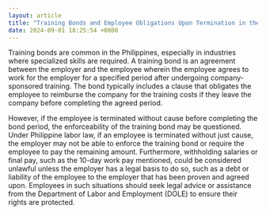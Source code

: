 ```yaml
---
layout: article
title: "Training Bonds and Employee Obligations Upon Termination in the Philippines"
date: 2024-09-01 18:25:54 +0800
---
```


<p>Training bonds are common in the Philippines, especially in industries where specialized skills are required. A training bond is an agreement between the employer and the employee wherein the employee agrees to work for the employer for a specified period after undergoing company-sponsored training. The bond typically includes a clause that obligates the employee to reimburse the company for the training costs if they leave the company before completing the agreed period.</p><p>However, if the employee is terminated without cause before completing the bond period, the enforceability of the training bond may be questioned. Under Philippine labor law, if an employee is terminated without just cause, the employer may not be able to enforce the training bond or require the employee to pay the remaining amount. Furthermore, withholding salaries or final pay, such as the 10-day work pay mentioned, could be considered unlawful unless the employer has a legal basis to do so, such as a debt or liability of the employee to the employer that has been proven and agreed upon. Employees in such situations should seek legal advice or assistance from the Department of Labor and Employment (DOLE) to ensure their rights are protected.</p>